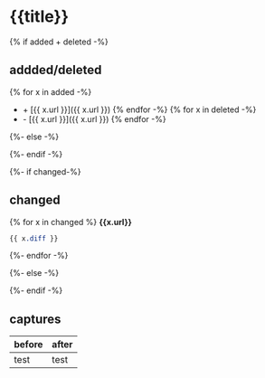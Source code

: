 # {{title}}

{% if added + deleted -%}
## addded/deleted

{% for x in added -%}
* \+ [{{ x.url }}]({{ x.url }})
{% endfor -%}
{% for x in deleted -%}
* \- [{{ x.url }}]({{ x.url }})
{% endfor -%}

{%- else -%}

{%- endif -%}

{%- if changed-%}
## changed

{% for x in changed %}
**{{x.url}}**
```css
{{ x.diff }}
```
{%- endfor -%}

{%- else -%}


{%- endif -%}

## captures

|  before  |  after  |
|:----|:----|
|test|test|